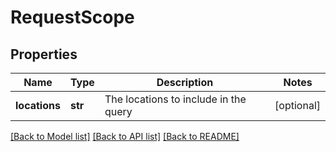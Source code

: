 # RequestScope

## Properties
Name | Type | Description | Notes
------------ | ------------- | ------------- | -------------
**locations** | **str** | The locations to include in the query  | [optional] 

[[Back to Model list]](../README.md#documentation-for-models) [[Back to API list]](../README.md#documentation-for-api-endpoints) [[Back to README]](../README.md)

